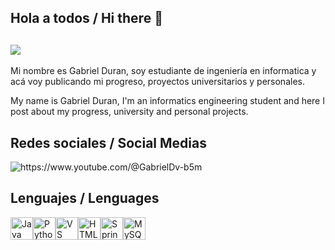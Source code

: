 ## Hola a todos / Hi there 👋


## <img src = "https://static0.gamerantimages.com/wordpress/wp-content/uploads/2024/05/silent-hill-2-dog-ending-cutscene.jpg"> 

Mi nombre es Gabriel Duran, soy estudiante de ingeniería en informatica y acá voy publicando mi progreso, proyectos universitarios y personales.

My name is Gabriel Duran, I'm an informatics engineering student and here I post about my progress, university and personal projects.

## Redes sociales / Social Medias

  <img src="https://img.shields.io/badge/YouTube-red?style=for-the-badge&logo=youtube&logoColor=white" alt="https://www.youtube.com/@GabrielDv-b5m"/> 

  ## Lenguajes / Lenguages 


<img src="https://raw.githubusercontent.com/danielcranney/readme-generator/main/public/icons/skills/java-colored.svg" width="36" height="36" alt="Java" title="Java"/></a><a href="https://www.python.org/" target="_blank" rel="noreferrer"><img src="https://raw.githubusercontent.com/danielcranney/readme-generator/main/public/icons/skills/python-colored.svg" width="36" height="36" alt="Python" title="Python"/></a><a href="https://code.visualstudio.com/" target="_blank" rel="noreferrer"><img src="https://raw.githubusercontent.com/danielcranney/readme-generator/main/public/icons/skills/visualstudiocode-colored.svg" width="36" height="36" alt="VS Code" title="VS Code"/></a><a href="https://developer.mozilla.org/en-US/docs/Glossary/HTML5" target="_blank" rel="noreferrer"><img src="https://raw.githubusercontent.com/danielcranney/readme-generator/main/public/icons/skills/html5-colored.svg" width="36" height="36" alt="HTML5" title="HTML5"/></a><a href="https://spring.io/projects/spring-boot" target="_blank" rel="noreferrer"><img src="https://raw.githubusercontent.com/danielcranney/readme-generator/main/public/icons/skills/springboot-colored.svg" width="36" height="36" alt="Spring Boot" title="Spring Boot"/></a><a href="https://www.mysql.com/" target="_blank" rel="noreferrer"><img src="https://raw.githubusercontent.com/danielcranney/readme-generator/main/public/icons/skills/mysql-colored.svg" width="36" height="36" alt="MySQL" title="MySQL"/></a>
                 
                    
